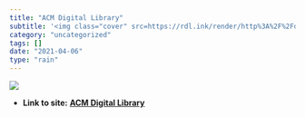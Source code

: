 ```yaml
---
title: "ACM Digital Library"
subtitle: '<img class="cover" src=https://rdl.ink/render/http%3A%2F%2Fdl.acm.org.resources.library.brandeis.edu...'
category: "uncategorized"
tags: []
date: "2021-04-06"
type: "rain"
---
```

<img class="cover" src=https://rdl.ink/render/http%3A%2F%2Fdl.acm.org.resources.library.brandeis.edu>


* **Link to site:** **[ACM Digital Library](http://dl.acm.org.resources.library.brandeis.edu)**